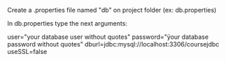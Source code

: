 Create a .properties file named "db" on project folder (ex: db.properties)

In db.properties type the next arguments:

user="your database user without quotes"
password="ÿour database password without quotes"
dburl=jdbc:mysql://localhost:3306/coursejdbc
useSSL=false

